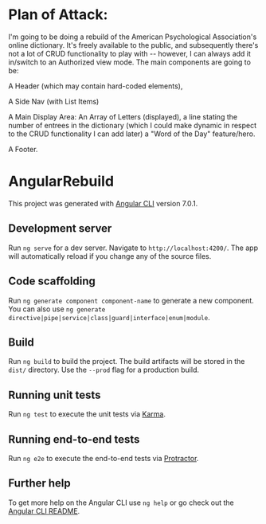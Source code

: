 # Plan of Attack:

I'm going to be doing a rebuild of the American Psychological Association's online dictionary.  It's freely available to the public, and subsequently there's not a lot of CRUD functionality to play with -- however, I can always add it in/switch to an Authorized view mode. The main components are going to be:

A Header (which may contain hard-coded <a> elements),

A Side Nav (with List Items)

A Main Display Area:  An Array of Letters (displayed), a line stating the number of entrees in the dictionary (which I could make dynamic in respect to the CRUD functionality I can add later) a "Word of the Day" feature/hero.

A Footer.



# AngularRebuild

This project was generated with [Angular CLI](https://github.com/angular/angular-cli) version 7.0.1.

## Development server

Run `ng serve` for a dev server. Navigate to `http://localhost:4200/`. The app will automatically reload if you change any of the source files.

## Code scaffolding

Run `ng generate component component-name` to generate a new component. You can also use `ng generate directive|pipe|service|class|guard|interface|enum|module`.

## Build

Run `ng build` to build the project. The build artifacts will be stored in the `dist/` directory. Use the `--prod` flag for a production build.

## Running unit tests

Run `ng test` to execute the unit tests via [Karma](https://karma-runner.github.io).

## Running end-to-end tests

Run `ng e2e` to execute the end-to-end tests via [Protractor](http://www.protractortest.org/).

## Further help

To get more help on the Angular CLI use `ng help` or go check out the [Angular CLI README](https://github.com/angular/angular-cli/blob/master/README.md).
